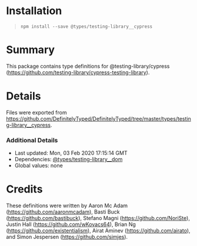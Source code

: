 # Installation
> `npm install --save @types/testing-library__cypress`

# Summary
This package contains type definitions for @testing-library/cypress (https://github.com/testing-library/cypress-testing-library).

# Details
Files were exported from https://github.com/DefinitelyTyped/DefinitelyTyped/tree/master/types/testing-library__cypress.

### Additional Details
 * Last updated: Mon, 03 Feb 2020 17:15:14 GMT
 * Dependencies: [@types/testing-library__dom](https://npmjs.com/package/@types/testing-library__dom)
 * Global values: none

# Credits
These definitions were written by Aaron Mc Adam (https://github.com/aaronmcadam), Basti Buck (https://github.com/bastibuck), Stefano Magni (https://github.com/NoriSte), Justin Hall (https://github.com/wKovacs64), Brian Ng (https://github.com/existentialism), Airat Aminev (https://github.com/airato), and Simon Jespersen (https://github.com/simjes).
